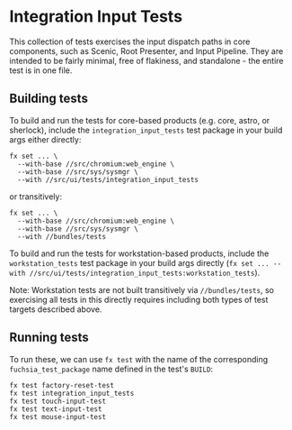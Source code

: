 # Integration Input Tests

This collection of tests exercises the input dispatch paths in core components,
such as Scenic, Root Presenter, and Input Pipeline. They are intended to be
fairly minimal, free of flakiness, and standalone - the entire test is in one
file.

## Building tests

To build and run the tests for core-based products (e.g. core, astro, or
sherlock), include the `integration_input_tests` test package in your build
args either directly:

```
fx set ... \
  --with-base //src/chromium:web_engine \
  --with-base //src/sys/sysmgr \
  --with //src/ui/tests/integration_input_tests
```

or transitively:

```
fx set ... \
  --with-base //src/chromium:web_engine \
  --with-base //src/sys/sysmgr \
  --with //bundles/tests
```

To build and run the tests for workstation-based products, include
the `workstation_tests` test package in your build args directly
(`fx set ... --with //src/ui/tests/integration_input_tests:workstation_tests`).

Note: Workstation tests are not built transitively via `//bundles/tests`, so
exercising all tests in this directly requires including both types of test
targets described above.

## Running tests

To run these, we can use `fx test` with the name of the corresponding
`fuchsia_test_package` name defined in the test's `BUILD`:

```shell
fx test factory-reset-test
fx test integration_input_tests
fx test touch-input-test
fx test text-input-test
fx test mouse-input-test
```
